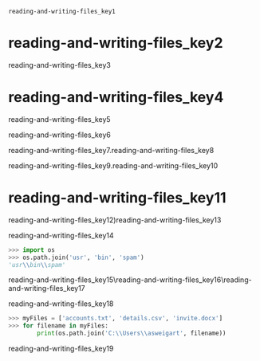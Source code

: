 ```ngMeta
reading-and-writing-files_key1
```
# reading-and-writing-files_key2
reading-and-writing-files_key3

# reading-and-writing-files_key4
reading-and-writing-files_key5

reading-and-writing-files_key6

reading-and-writing-files_key7\.reading-and-writing-files_key8

reading-and-writing-files_key9\.reading-and-writing-files_key10

# reading-and-writing-files_key11
reading-and-writing-files_key12\)reading-and-writing-files_key13

reading-and-writing-files_key14

```python
>>> import os
>>> os.path.join('usr', 'bin', 'spam')
'usr\\bin\\spam'
```
reading-and-writing-files_key15\\reading-and-writing-files_key16\\reading-and-writing-files_key17

reading-and-writing-files_key18

```python
>>> myFiles = ['accounts.txt', 'details.csv', 'invite.docx']
>>> for filename in myFiles:
        print(os.path.join('C:\\Users\\asweigart', filename))
```
reading-and-writing-files_key19